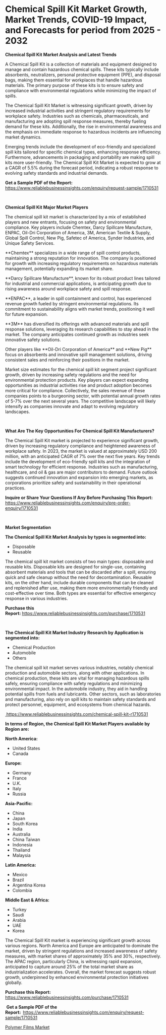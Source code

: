 <p><h1>Chemical Spill Kit Market Growth, Market Trends, COVID-19 Impact, and Forecasts for period from 2025 - 2032</h1></p><p><strong>Chemical Spill Kit Market Analysis and Latest Trends</strong></p>
<p><p>A Chemical Spill Kit is a collection of materials and equipment designed to manage and contain hazardous chemical spills. These kits typically include absorbents, neutralizers, personal protective equipment (PPE), and disposal bags, making them essential for workplaces that handle hazardous materials. The primary purpose of these kits is to ensure safety and compliance with environmental regulations while minimizing the impact of spills.</p><p>The Chemical Spill Kit Market is witnessing significant growth, driven by increased industrial activities and stringent regulatory requirements for workplace safety. Industries such as chemicals, pharmaceuticals, and manufacturing are adopting spill response measures, thereby fueling demand for these kits. Additionally, the rise in environmental awareness and the emphasis on immediate response to hazardous incidents are influencing market dynamics.</p><p>Emerging trends include the development of eco-friendly and specialized spill kits tailored for specific chemical types, enhancing response efficiency. Furthermore, advancements in packaging and portability are making spill kits more user-friendly. The Chemical Spill Kit Market is expected to grow at a CAGR of 5.5% during the forecast period, indicating a robust response to evolving safety standards and industrial demands.</p></p>
<p><strong>Get a Sample PDF of the Report:&nbsp;</strong> <a href="https://www.reliablebusinessinsights.com/enquiry/request-sample/1710531?utm_campaign=1674&utm_medium=2&utm_source=Github&utm_content=ia&utm_term=10012025&utm_id=chemical-spill-kit">https://www.reliablebusinessinsights.com/enquiry/request-sample/1710531</a></p>
<p>&nbsp;</p>
<p><strong>Chemical Spill Kit Major Market Players</strong></p>
<p><p>The chemical spill kit market is characterized by a mix of established players and new entrants, focusing on safety and environmental compliance. Key players include Chemtex, Darcy Spillcare Manufacture, ENPAC, Oil-Dri Corporation of America, 3M, American Textile & Supply, Global Spill Control, New Pig, Safetec of America, Synder Industries, and Unique Safety Services.</p><p>**Chemtex** specializes in a wide range of spill control products, maintaining a strong reputation for innovation. The company is positioned for growth with increasing regulatory requirements on hazardous materials management, potentially expanding its market share.</p><p>**Darcy Spillcare Manufacture**, known for its robust product lines tailored for industrial and commercial applications, is anticipating growth due to rising awareness around workplace safety and spill response. </p><p>**ENPAC**, a leader in spill containment and control, has experienced revenue growth fueled by stringent environmental regulations. Its commitment to sustainability aligns with market trends, positioning it well for future expansion.</p><p>**3M** has diversified its offerings with advanced materials and spill response solutions, leveraging its research capabilities to stay ahead in the market. The company anticipates continued growth as industries seek innovative safety solutions.</p><p>Other players like **Oil-Dri Corporation of America** and **New Pig** focus on absorbents and innovative spill management solutions, driving consistent sales and reinforcing their positions in the market. </p><p>Market size estimates for the chemical spill kit segment project significant growth, driven by increasing safety regulations and the need for environmental protection products. Key players can expect expanding opportunities as industrial activities rise and product adoption becomes more critical for compliance. Collectively, the sales revenue of these companies points to a burgeoning sector, with potential annual growth rates of 5-7% over the next several years. The competitive landscape will likely intensify as companies innovate and adapt to evolving regulatory landscapes.</p></p>
<p>&nbsp;</p>
<p><strong>What Are The Key Opportunities For Chemical Spill Kit Manufacturers?</strong></p>
<p><p>The Chemical Spill Kit market is projected to experience significant growth, driven by increasing regulatory compliance and heightened awareness of workplace safety. In 2023, the market is valued at approximately USD 200 million, with an anticipated CAGR of 7% over the next five years. Key trends include the development of eco-friendly spill kits and the integration of smart technology for efficient response. Industries such as manufacturing, healthcare, and oil & gas are major contributors to demand. Future outlook suggests continued innovation and expansion into emerging markets, as corporations prioritize safety and sustainability in their operational practices.</p></p>
<p><strong>Inquire or Share Your Questions If Any Before Purchasing This Report:</strong> <a href="https://www.reliablebusinessinsights.com/enquiry/pre-order-enquiry/1710531?utm_campaign=1674&utm_medium=2&utm_source=Github&utm_content=ia&utm_term=10012025&utm_id=chemical-spill-kit">https://www.reliablebusinessinsights.com/enquiry/pre-order-enquiry/1710531</a></p>
<p>&nbsp;</p>
<p><strong>Market Segmentation</strong></p>
<p><strong>The Chemical Spill Kit Market Analysis by types is segmented into:</strong></p>
<p><ul><li>Disposable</li><li>Reusable</li></ul></p>
<p><p>The chemical spill kit market consists of two main types: disposable and reusable kits. Disposable kits are designed for single-use, containing absorbent materials and tools that can be discarded after a spill, ensuring quick and safe cleanup without the need for decontamination. Reusable kits, on the other hand, include durable components that can be cleaned and replenished after use, making them more environmentally friendly and cost-effective over time. Both types are essential for effective emergency response in various industries.</p></p>
<p><strong>Purchase this Report:&nbsp;</strong><a href="https://www.reliablebusinessinsights.com/purchase/1710531?utm_campaign=1674&utm_medium=2&utm_source=Github&utm_content=ia&utm_term=10012025&utm_id=chemical-spill-kit">https://www.reliablebusinessinsights.com/purchase/1710531</a></p>
<p>&nbsp;</p>
<p><strong>The Chemical Spill Kit Market Industry Research by Application is segmented into:</strong></p>
<p><ul><li>Chemical Production</li><li>Automobile</li><li>Others</li></ul></p>
<p><p>The chemical spill kit market serves various industries, notably chemical production and automobile sectors, along with other applications. In chemical production, these kits are vital for managing hazardous spills safely, ensuring compliance with safety regulations and minimizing environmental impact. In the automobile industry, they aid in handling potential spills from fuels and lubricants. Other sectors, such as laboratories and manufacturing, also rely on spill kits to maintain safety standards and protect personnel, equipment, and ecosystems from chemical hazards.</p></p>
<p><a href="https://www.reliablebusinessinsights.com/chemical-spill-kit-r1710531?utm_campaign=1674&utm_medium=2&utm_source=Github&utm_content=ia&utm_term=10012025&utm_id=chemical-spill-kit">&nbsp;https://www.reliablebusinessinsights.com/chemical-spill-kit-r1710531</a></p>
<p><strong>In terms of Region, the Chemical Spill Kit Market Players available by Region are:</strong></p>
<p>
    <p> <strong> North America: </strong>
        <ul>
            <li>United States</li>
            <li>Canada</li>
        </ul>
        </p> 
    <p> <strong> Europe: </strong>
        <ul>
            <li>Germany</li>
            <li>France</li>
            <li>U.K.</li>
            <li>Italy</li>
            <li>Russia</li>
        </ul>
        </p> 
    <p> <strong> Asia-Pacific: </strong>
        <ul>
            <li>China</li>
            <li>Japan</li>
            <li>South Korea</li>
            <li>India</li>
            <li>Australia</li>
            <li>China Taiwan</li>
            <li>Indonesia</li>
            <li>Thailand</li>
            <li>Malaysia</li>
        </ul>
        </p> 
    <p> <strong> Latin America: </strong>
        <ul>
            <li>Mexico</li>
            <li>Brazil</li>
            <li>Argentina Korea</li>
            <li>Colombia</li>
        </ul>
        </p> 
    <p> <strong> Middle East & Africa: </strong>
        <ul>
            <li>Turkey</li>
            <li>Saudi</li>
            <li>Arabia</li>
            <li>UAE</li>
            <li>Korea</li>
        </ul>
    </p>
    </p>
<p><p>The Chemical Spill Kit market is experiencing significant growth across various regions. North America and Europe are anticipated to dominate the market, driven by stringent regulations and increased awareness of safety measures, with market shares of approximately 35% and 30%, respectively. The APAC region, particularly China, is witnessing rapid expansion, anticipated to capture around 25% of the total market share as industrialization accelerates. Overall, the market forecast suggests robust growth, underpinned by enhanced environmental protection initiatives globally.</p></p>
<p><strong>Purchase this Report: </strong><a href="https://www.reliablebusinessinsights.com/purchase/1710531?utm_campaign=1674&utm_medium=2&utm_source=Github&utm_content=ia&utm_term=10012025&utm_id=chemical-spill-kit">https://www.reliablebusinessinsights.com/purchase/1710531</a></p>
<p>&nbsp;<strong>Get a Sample PDF of the Report:&nbsp;&nbsp;</strong><a href="https://www.reliablebusinessinsights.com/enquiry/request-sample/1710531?utm_campaign=1674&utm_medium=2&utm_source=Github&utm_content=ia&utm_term=10012025&utm_id=chemical-spill-kit">https://www.reliablebusinessinsights.com/enquiry/request-sample/1710531</a></p>
<p><strong></strong></p>
<p><p><a href="https://github.com/mookiesville/Market-Research-Report-List-1/blob/main/polymer-films-market.md?utm_campaign=1674&utm_medium=2&utm_source=Github&utm_content=ia&utm_term=10012025&utm_id=chemical-spill-kit">Polymer Films Market</a></p></p>